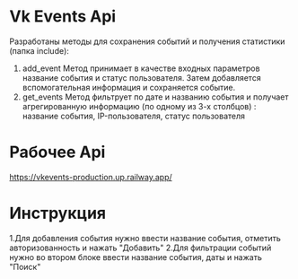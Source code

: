 # Vk Events Api
Разработаны методы для сохранения событий и получения статистики (папка include):
1. add_event
Метод принимает в качестве входных параметров название события и статус пользователя. Затем добавляется вспомогательная информация и сохраняется событие.
2. get_events
Метод фильтрует по дате и названию события и получает агрегированную информацию (по одному из 3-х столбцов) : название события, IP-пользователя, статус пользователя
# Рабочее Api
https://vkevents-production.up.railway.app/
# Инструкция
1.Для добавления события нужно ввести название события, отметить авторизованность и нажать "Добавить" 
2.Для фильтрации событий нужно во втором блоке ввести название события, даты и нажать "Поиск"
